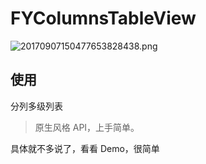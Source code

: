 #  FYColumnsTableView

![20170907150477653828438.png](http://7xlykq.com1.z0.glb.clouddn.com/images/upi/20170907150477653828438.png-500x500)

## 使用

分列多级列表

> 原生风格 API，上手简单。

具体就不多说了，看看 Demo，很简单

